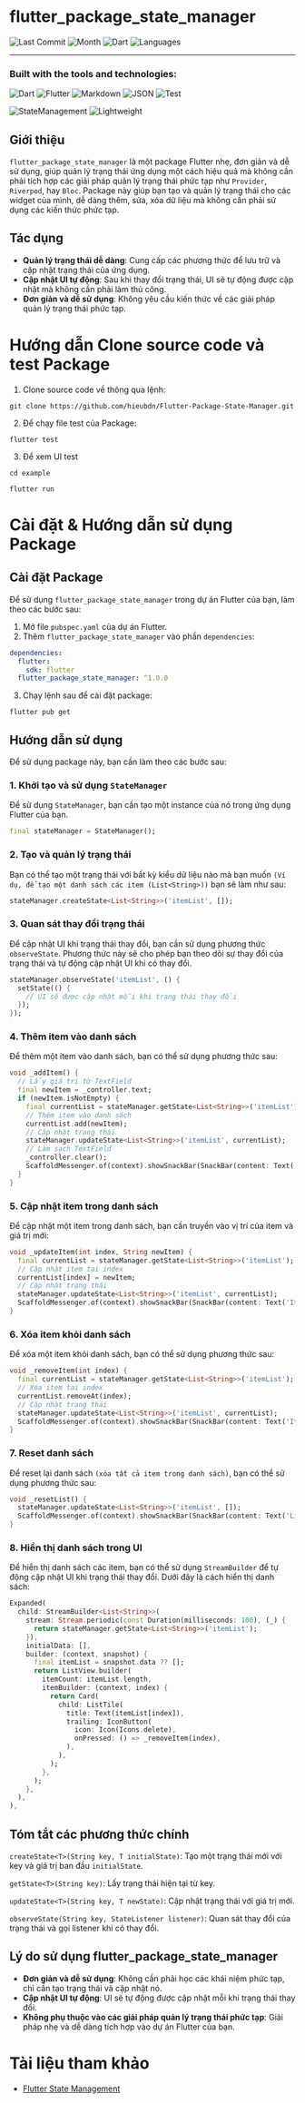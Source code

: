 # flutter_package_state_manager

![Last Commit](https://img.shields.io/github/last-commit/hieubdn/Flutter-Package-State-Manager)
![Month](https://img.shields.io/badge/Updated-May-blue)
![Dart](https://img.shields.io/badge/Dart-60%25-blue?logo=dart)
![Languages](https://img.shields.io/github/languages/count/hieubdn/Flutter-Package-State-Manager)

---

### Built with the tools and technologies:

![Dart](https://img.shields.io/badge/Dart-blue?logo=dart)
![Flutter](https://img.shields.io/badge/Flutter-02569B?logo=flutter)
![Markdown](https://img.shields.io/badge/Markdown-000000?logo=markdown)
![JSON](https://img.shields.io/badge/JSON-000000?logo=json)
![Test](https://img.shields.io/badge/Test%20Driven-Testing-green?logo=testing-library)

![StateManagement](https://img.shields.io/badge/State_Management-Custom_Lightweight-blueviolet)
![Lightweight](https://img.shields.io/badge/No%20Bloc%2FProvider%2FRiverpod-lightgrey)



## Giới thiệu

`flutter_package_state_manager` là một package Flutter nhẹ, đơn giản và dễ sử dụng, giúp quản lý trạng thái ứng dụng một cách hiệu quả mà không cần phải tích hợp các giải pháp quản lý trạng thái phức tạp như `Provider`, `Riverpod`, hay `Bloc`. 
Package này giúp bạn tạo và quản lý trạng thái cho các widget của mình, dễ dàng thêm, sửa, xóa dữ liệu mà không cần phải sử dụng các kiến thức phức tạp.

## Tác dụng

- **Quản lý trạng thái dễ dàng**: Cung cấp các phương thức để lưu trữ và cập nhật trạng thái của ứng dụng.
- **Cập nhật UI tự động**: Sau khi thay đổi trạng thái, UI sẽ tự động được cập nhật mà không cần phải làm thủ công.
- **Đơn giản và dễ sử dụng**: Không yêu cầu kiến thức về các giải pháp quản lý trạng thái phức tạp.

# Hướng dẫn Clone source code và test Package
1. Clone source code về thông qua lệnh:
```terminal
git clone https://github.com/hieubdn/Flutter-Package-State-Manager.git
```
2. Để chạy file test của Package:
```
flutter test
```
3. Để xem UI test
```
cd example

flutter run
```

# Cài đặt & Hướng dẫn sử dụng Package
## Cài đặt Package

Để sử dụng `flutter_package_state_manager` trong dự án Flutter của bạn, làm theo các bước sau:

1. Mở file `pubspec.yaml` của dự án Flutter.
2. Thêm `flutter_package_state_manager` vào phần `dependencies`:

``` yaml
dependencies:
  flutter:
    sdk: flutter
  flutter_package_state_manager: ^1.0.0
```
3. Chạy lệnh sau để cài đặt package:
```
flutter pub get
```
## Hướng dẫn sử dụng 
Để sử dụng package này, bạn cần làm theo các bước sau:

### 1. Khởi tạo và sử dụng `StateManager`

Để sử dụng `StateManager`, bạn cần tạo một instance của nó trong ứng dụng Flutter của bạn.
```dart
final stateManager = StateManager();
```

### 2. Tạo và quản lý trạng thái

Bạn có thể tạo một trạng thái với bất kỳ kiểu dữ liệu nào mà bạn muốn `(Ví dụ, để tạo một danh sách các item (List<String>))` bạn sẽ làm như sau:

```dart
stateManager.createState<List<String>>('itemList', []);
```

### 3. Quan sát thay đổi trạng thái
Để cập nhật UI khi trạng thái thay đổi, bạn cần sử dụng phương thức `observeState`. Phương thức này sẽ cho phép bạn theo dõi sự thay đổi của trạng thái và tự động cập nhật UI khi có thay đổi.

```dart
stateManager.observeState('itemList', () {
  setState(() {
    // UI sẽ được cập nhật mỗi khi trạng thái thay đổi
  });
});
```

### 4. Thêm item vào danh sách
Để thêm một item vào danh sách, bạn có thể sử dụng phương thức sau:

```dart
void _addItem() {
  // Lấy giá trị từ TextField
  final newItem = _controller.text;
  if (newItem.isNotEmpty) {
    final currentList = stateManager.getState<List<String>>('itemList');
    // Thêm item vào danh sách
    currentList.add(newItem);
    // Cập nhật trạng thái
    stateManager.updateState<List<String>>('itemList', currentList); 
    // Làm sạch TextField
    _controller.clear();
    ScaffoldMessenger.of(context).showSnackBar(SnackBar(content: Text('Item Added')));
  }
}
```

### 5. Cập nhật item trong danh sách
Để cập nhật một item trong danh sách, bạn cần truyền vào vị trí của item và giá trị mới:

```dart
void _updateItem(int index, String newItem) {
  final currentList = stateManager.getState<List<String>>('itemList');
  // Cập nhật item tại index
  currentList[index] = newItem;
  // Cập nhật trạng thái
  stateManager.updateState<List<String>>('itemList', currentList); 
  ScaffoldMessenger.of(context).showSnackBar(SnackBar(content: Text('Item Updated')));
}
```

### 6. Xóa item khỏi danh sách
Để xóa một item khỏi danh sách, bạn có thể sử dụng phương thức sau:

```dart
void _removeItem(int index) {
  final currentList = stateManager.getState<List<String>>('itemList');
  // Xóa item tại index
  currentList.removeAt(index);
  // Cập nhật trạng thái
  stateManager.updateState<List<String>>('itemList', currentList); 
  ScaffoldMessenger.of(context).showSnackBar(SnackBar(content: Text('Item Deleted')));
}
```

### 7. Reset danh sách
Để reset lại danh sách `(xóa tất cả item trong danh sách)`, bạn có thể sử dụng phương thức sau:

```dart
void _resetList() {
  stateManager.updateState<List<String>>('itemList', []);
  ScaffoldMessenger.of(context).showSnackBar(SnackBar(content: Text('List Reset')));
}
```

### 8. Hiển thị danh sách trong UI
Để hiển thị danh sách các item, bạn có thể sử dụng `StreamBuilder` để tự động cập nhật UI khi trạng thái thay đổi. Dưới đây là cách hiển thị danh sách:

```dart
Expanded(
  child: StreamBuilder<List<String>>(
    stream: Stream.periodic(const Duration(milliseconds: 100), (_) {
      return stateManager.getState<List<String>>('itemList');
    }),
    initialData: [],
    builder: (context, snapshot) {
      final itemList = snapshot.data ?? [];
      return ListView.builder(
        itemCount: itemList.length,
        itemBuilder: (context, index) {
          return Card(
            child: ListTile(
              title: Text(itemList[index]),
              trailing: IconButton(
                icon: Icon(Icons.delete),
                onPressed: () => _removeItem(index),
              ),
            ),
          );
        },
      );
    },
  ),
),
```

## Tóm tắt các phương thức chính
`createState<T>(String key, T initialState)`: Tạo một trạng thái mới với key và giá trị ban đầu `initialState`.

`getState<T>(String key)`: Lấy trạng thái hiện tại từ key.

`updateState<T>(String key, T newState)`: Cập nhật trạng thái với giá trị mới.

`observeState(String key, StateListener listener)`: Quan sát thay đổi của trạng thái và gọi listener khi có thay đổi.

## Lý do sử dụng flutter_package_state_manager

- **Đơn giản và dễ sử dụng**: Không cần phải học các khái niệm phức tạp, chỉ cần tạo trạng thái và cập nhật nó.
- **Cập nhật UI tự động**: UI sẽ tự động được cập nhật mỗi khi trạng thái thay đổi.
- **Không phụ thuộc vào các giải pháp quản lý trạng thái phức tạp**: Giải pháp nhẹ và dễ dàng tích hợp vào dự án Flutter của bạn.

# Tài liệu tham khảo
* [Flutter State Management](https://pub.dev/packages/flutter_package_state_manager)
